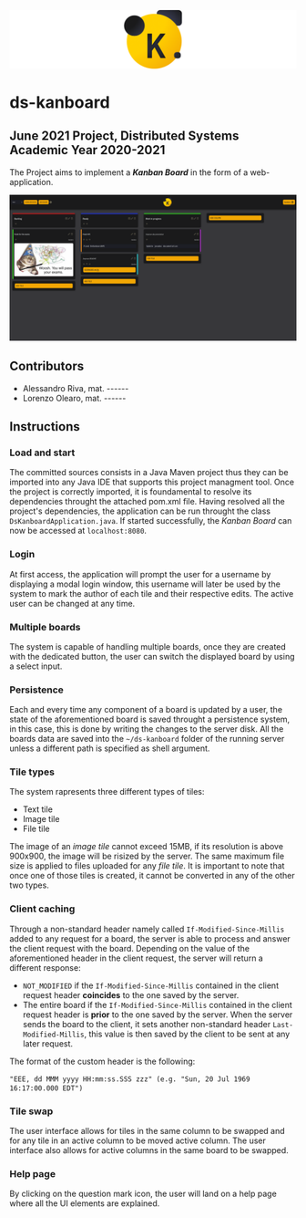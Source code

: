 <p align="center">
  <img src="./images/logo.png" stile="width:5;"/>
</p>

# ds-kanboard 

## June 2021 Project, Distributed Systems Academic Year 2020-2021

The Project aims to implement a **_Kanban Board_** in the form of a 
web-application.

![kanboard-screenshot](./images/screenshot.png)

<!-- START doctoc -->
<!-- END doctoc -->


## Contributors
* Alessandro Riva, mat. ------ 
* Lorenzo Olearo, mat. ------ 


## Instructions 
### Load and start 
The committed sources consists in a Java Maven project thus they can be imported
into any Java IDE that supports this project managment tool. Once the project is
correctly imported, it is foundamental to resolve its dependencies throught the
attached pom.xml file.
Having resolved all the project's dependencies, the application can be run
throught the class `DsKanboardApplication.java`. If started successfully, the
*Kanban Board* can now be accessed at `localhost:8080`.


### Login 
At first access, the application will prompt the user for a username by
displaying a modal login window, this username will later be used by the system
to mark the author of each tile and their respective edits.
The active user can be changed at any time.


### Multiple boards
The system is capable of handling multiple boards, once they are created with
the dedicated button, the user can switch the displayed board by using a select
input. 


### Persistence
Each and every time any component of a board is updated by a user, the state
of the aforementioned board is saved throught a persistence system, in this
case, this is done by writing the changes to the server disk.
All the boards data are saved into the `~/ds-kanboard` folder of the running
server unless a different path is specified as shell argument.


### Tile types
The system rapresents three different types of tiles:

* Text tile
* Image tile
* File tile

The image of an *image tile* cannot exceed 15MB, if its resolution is above
900x900, the image will be risized by the server. The same maximum file size is
applied to files uploaded for any *file tile*.
It is important to note that once one of those tiles is created, it cannot be
converted in any of the other two types.


### Client caching
Through a non-standard header namely called `If-Modified-Since-Millis` added to
any request for a board, the server is able to process and answer the client 
request with the board. Depending on the value of the aforementioned header in
the client request, the server will return a different response:

* `NOT_MODIFIED` if the `If-Modified-Since-Millis` contained in the client
  request header **coincides** to the one saved by the server.
* The entire board if the `If-Modified-Since-Millis` contained in the client
  request header is **prior** to the one saved by the server.
  When the server sends the board to the client, it sets another non-standard
  header `Last-Modified-Millis`, this value is then saved by the client to be
  sent at any later request.
  
The format of the custom header is the following:

``` 
"EEE, dd MMM yyyy HH:mm:ss.SSS zzz" (e.g. "Sun, 20 Jul 1969 16:17:00.000 EDT")
```


### Tile swap
The user interface allows for tiles in the same column to be swapped and for any
tile in an active column to be moved active column. 
The user interface also allows for active columns in the same board to be
swapped.


### Help page
By clicking on the question mark icon, the user will land on a help page where
all the UI elements are explained.
